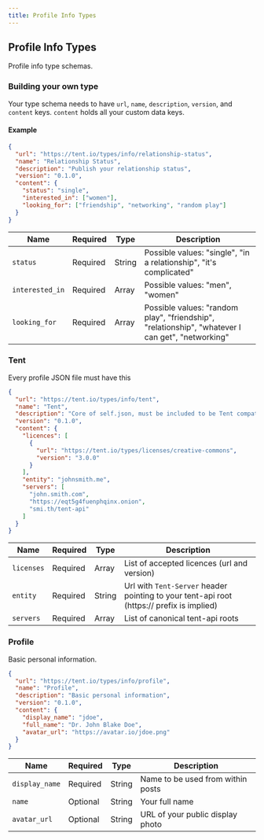 ```yaml
---
title: Profile Info Types
---
```


## Profile Info Types

Profile info type schemas.

### Building your own type

Your type schema needs to have `url`, `name`, `description`, `version`, and `content` keys. `content` holds all your custom data keys.

#### Example
```json
{
  "url": "https://tent.io/types/info/relationship-status",
  "name": "Relationship Status",
  "description": "Publish your relationship status",
  "version": "0.1.0",
  "content": {
    "status": "single",
    "interested_in": ["women"],
    "looking_for": ["friendship", "networking", "random play"]
  }
}
```

| Name            | Required | Type   | Description      | 
| --------------- | -------- | ------ | ---------------- | 
| `status`				| Required | String | Possible values: "single", "in a relationship", "it's complicated" |
| `interested_in` | Required | Array  | Possible values: "men", "women" |
| `looking_for`   | Required | Array  | Possible values: "random play", "friendship", "relationship", "whatever I can get", "networking" |

### Tent

Every profile JSON file must have this

```json
{
  "url": "https://tent.io/types/info/tent",
  "name": "Tent",
  "description": "Core of self.json, must be included to be Tent compatible",
  "version": "0.1.0",
  "content": {
    "licences": [
      {
        "url": "https://tent.io/types/licenses/creative-commons",
        "version": "3.0.0"
      }
    ],
    "entity": "johnsmith.me",
    "servers": [
      "john.smith.com",
      "https://eqt5g4fuenphqinx.onion",
      "smi.th/tent-api"
    ]
  }
}
```

| Name            | Required | Type   | Description      | 
| --------------- | -------- | ------ | ---------------- | 
| `licenses`			| Required | Array  | List of accepted licences (url and version) |
| `entity`				| Required | String | Url with `Tent-Server` header pointing to your tent-api root (https:// prefix is implied) |
| `servers`				| Required | Array  | List of canonical tent-api roots |

### Profile

Basic personal information.

```json
{
  "url": "https://tent.io/types/info/profile",
  "name": "Profile",
  "description": "Basic personal information",
  "version": "0.1.0",
  "content": {
    "display_name": "jdoe",
    "full_name": "Dr. John Blake Doe",
    "avatar_url": "https://avatar.io/jdoe.png"
  }
}
```

| Name            | Required | Type   | Description      | 
| --------------- | -------- | ------ | ---------------- | 
| `display_name`  | Required | String | Name to be used from within posts |
| `name`					| Optional | String | Your full name |
| `avatar_url`    | Optional | String | URL of your public display photo |

